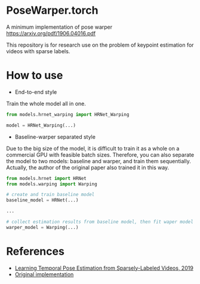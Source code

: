 # PoseWarper.torch
A minimum implementation of pose warper https://arxiv.org/pdf/1906.04016.pdf

This repository is for research use on the problem of keypoint estimation for videos with sparse labels.


# How to use
- End-to-end style

Train the whole model all in one.
```python
from models.hrnet_warping import HRNet_Warping

model = HRNet_Warping(...)
```

- Baseline-warper separated style

Due to the big size of the model, it is difficult to train it as a whole on a commercial GPU with feasible batch sizes. Therefore, you can also separate the model to two models: baseline and warper, and train them sequentially. Actually, the author of the original paper also trained it in this way.
```python
from models.hrnet import HRNet
from models.warping import Warping

# create and train baseline model
baseline_model = HRNet(...)

...

# collect estimation results from baseline model, then fit waper model with the estimation results
warper_model = Warping(...)
```


# References
- [Learning Temporal Pose Estimation from Sparsely-Labeled Videos, 2019](https://arxiv.org/pdf/1906.04016.pdf)
- [Original implementation](https://github.com/facebookresearch/PoseWarper)
